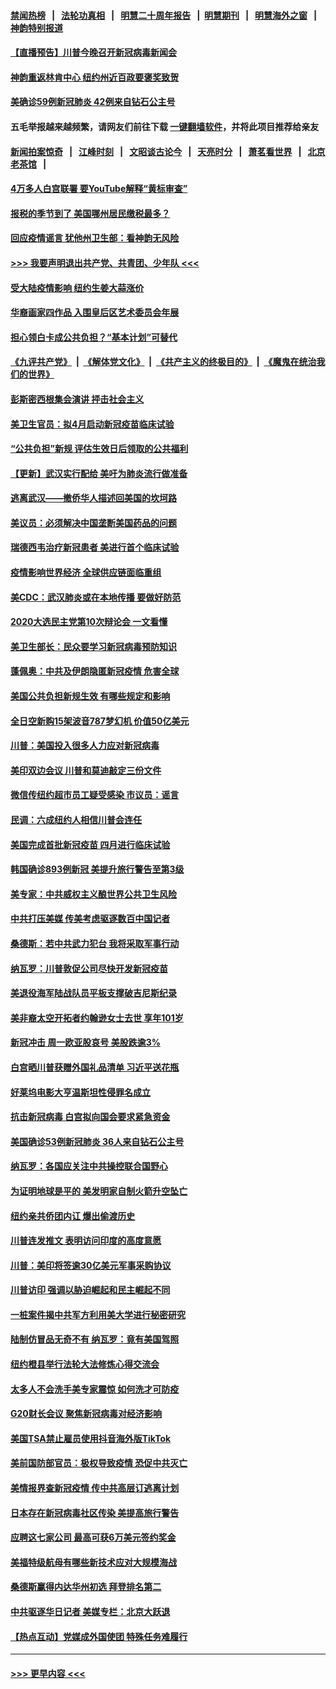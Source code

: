 #### [禁闻热榜](热点新闻.md?=0)  &nbsp;&nbsp;|&nbsp;&nbsp; [法轮功真相](https://github.com/gfw-breaker/truth/blob/master/README.md?=0) &nbsp;&nbsp;|&nbsp;&nbsp; [明慧二十周年报告](https://github.com/gfw-breaker/mh-reports/blob/master/README.md?=0) &nbsp;&nbsp;|&nbsp;&nbsp;[明慧期刊](https://github.com/gfw-breaker/mh-qikan) &nbsp;&nbsp;|&nbsp;&nbsp; [明慧海外之窗](https://github.com/gfw-breaker/mh-news/blob/master/README.md?=0) &nbsp;&nbsp;|&nbsp;&nbsp; [神韵特别报道](https://github.com/gfw-breaker/mh-news/blob/master/shenyun.md?=0)
#### [【直播预告】川普今晚召开新冠病毒新闻会](../pages/nsc412/n11898088.md?t=02270231) 
#### [神韵重返林肯中心 纽约州近百政要褒奖致贺](../pages/nsc412/n11893366.md?t=02270231) 
#### [美确诊59例新冠肺炎 42例来自钻石公主号](../pages/nsc412/n11898098.md?t=02270231) 
#### 五毛举报越来越频繁，请网友们前往下载 [一键翻墙软件](https://github.com/gfw-breaker/ssr-accounts)，并将此项目推荐给亲友
#### [新闻拍案惊奇](https://github.com/gfw-breaker/banned-news/blob/master/pages/link4.md) &nbsp;&nbsp;|&nbsp;&nbsp; [江峰时刻](https://github.com/gfw-breaker/banned-news/blob/master/pages/link4.md) &nbsp;&nbsp;|&nbsp;&nbsp; [文昭谈古论今](https://github.com/gfw-breaker/banned-news/blob/master/pages/link4.md) &nbsp;&nbsp;|&nbsp;&nbsp; [天亮时分](https://github.com/gfw-breaker/banned-news/blob/master/pages/link4.md) &nbsp;&nbsp;|&nbsp;&nbsp; [萧茗看世界](https://github.com/gfw-breaker/banned-news/blob/master/pages/link4.md) &nbsp;&nbsp;|&nbsp;&nbsp; [北京老茶馆](https://github.com/gfw-breaker/banned-news/blob/master/pages/link4.md) &nbsp;&nbsp;|&nbsp;&nbsp; 
#### [4万多人白宫联署 要YouTube解释“黄标审查”](../pages/nsc412/n11897803.md?t=02270231) 
#### [报税的季节到了 美国哪州居民缴税最多？](../pages/nsc412/n11897626.md?t=02270231) 
#### [回应疫情谣言 犹他州卫生部：看神韵无风险](../pages/nsc412/n11896078.md?t=02270231) 
#### [>>> 我要声明退出共产党、共青团、少年队 <<<](https://github.com/begood0513/goodnews/blob/master/quit/letter.md) 
#### [受大陆疫情影响  纽约生姜大蒜涨价](../pages/nsc412/n11896485.md?t=02270231) 
#### [华裔画家四作品  入围皇后区艺术委员会年展](../pages/nsc412/n11896497.md?t=02270231) 
#### [担心领白卡成公共负担？“基本计划”可替代](../pages/nsc412/n11896478.md?t=02270231) 
#### [《九评共产党》](https://github.com/begood0513/9ping.md/blob/master/README.md) &nbsp;|&nbsp; [《解体党文化》](../../../../jtdwh.md/blob/master/README.md)  &nbsp;|&nbsp; [《共产主义的终极目的》](../../../../gczydzjmd.md/blob/master/README.md) &nbsp;|&nbsp; [《魔鬼在统治我们的世界》](../../../../mgztzwmdsj.md/blob/master/README.md) 
#### [彭斯密西根集会演讲 抨击社会主义](../pages/nsc412/n11896543.md?t=02270231) 
#### [美卫生官员：拟4月启动新冠疫苗临床试验](../pages/nsc412/n11896357.md?t=02270231) 
#### [“公共负担”新规  评估生效日后领取的公共福利](../pages/nsc412/n11893847.md?t=02270231) 
#### [【更新】武汉实行配给 美吁为肺炎流行做准备](../pages/nsc412/n11890652.md?t=02270231) 
#### [逃离武汉——撤侨华人描述回美国的坎坷路](../pages/nsc412/n11895897.md?t=02270231) 
#### [美议员：必须解决中国垄断美国药品的问题](../pages/nsc412/n11895991.md?t=02270231) 
#### [瑞德西韦治疗新冠患者 美进行首个临床试验](../pages/nsc412/n11895845.md?t=02270231) 
#### [疫情影响世界经济 全球供应链面临重组](../pages/nsc412/n11895634.md?t=02270231) 
#### [美CDC：武汉肺炎或在本地传播 要做好防范](../pages/nsc412/n11895597.md?t=02270231) 
#### [2020大选民主党第10次辩论会 一文看懂](../pages/nsc412/n11895486.md?t=02270231) 
#### [美卫生部长：民众要学习新冠病毒预防知识](../pages/nsc412/n11895308.md?t=02270231) 
#### [蓬佩奥：中共及伊朗隐匿新冠疫情 危害全球](../pages/nsc412/n11895492.md?t=02270231) 
#### [美国公共负担新规生效 有哪些规定和影响](../pages/nsc412/n11893866.md?t=02270231) 
#### [全日空新购15架波音787梦幻机 价值50亿美元](../pages/nsc412/n11895154.md?t=02270231) 
#### [川普：美国投入很多人力应对新冠病毒](../pages/nsc412/n11894977.md?t=02270231) 
#### [美印双边会议 川普和莫迪敲定三份文件](../pages/nsc412/n11894247.md?t=02270231) 
#### [微信传纽约超市员工疑受感染  市议员：谣言](../pages/nsc412/n11893861.md?t=02270231) 
#### [民调：六成纽约人相信川普会连任](../pages/nsc412/n11893884.md?t=02270231) 
#### [美国完成首批新冠疫苗 四月进行临床试验](../pages/nsc412/n11893526.md?t=02270231) 
#### [韩国确诊893例新冠 美提升旅行警告至第3级](../pages/nsc412/n11893662.md?t=02270231) 
#### [美专家：中共威权主义酿世界公共卫生风险](../pages/nsc412/n11893474.md?t=02270231) 
#### [中共打压美媒 传美考虑驱逐数百中国记者](../pages/nsc412/n11893178.md?t=02270231) 
#### [桑德斯：若中共武力犯台 我将采取军事行动](../pages/nsc412/n11893282.md?t=02270231) 
#### [纳瓦罗：川普敦促公司尽快开发新冠疫苗](../pages/nsc412/n11893211.md?t=02270231) 
#### [美退役海军陆战队员平板支撑破吉尼斯纪录](../pages/nsc412/n11893022.md?t=02270231) 
#### [美非裔太空开拓者约翰逊女士去世 享年101岁](../pages/nsc412/n11892917.md?t=02270231) 
#### [新冠冲击 周一欧亚股哀号 美股跌逾3%](../pages/nsc412/n11892648.md?t=02270231) 
#### [白宫晒川普获赠外国礼品清单 习近平送花瓶](../pages/nsc412/n11892985.md?t=02270231) 
#### [好莱坞电影大亨温斯坦性侵罪名成立](../pages/nsc412/n11892907.md?t=02270231) 
#### [抗击新冠病毒 白宫拟向国会要求紧急资金](../pages/nsc412/n11892943.md?t=02270231) 
#### [美国确诊53例新冠肺炎 36人来自钻石公主号](../pages/nsc412/n11892877.md?t=02270231) 
#### [纳瓦罗：各国应关注中共操控联合国野心](../pages/nsc412/n11892856.md?t=02270231) 
#### [为证明地球是平的 美发明家自制火箭升空坠亡](../pages/nsc412/n11892645.md?t=02270231) 
#### [纽约亲共侨团内讧 爆出偷渡历史](../pages/nsc412/n11891235.md?t=02270231) 
#### [川普连发推文 表明访问印度的高度意愿](../pages/nsc412/n11891927.md?t=02270231) 
#### [川普：美印将签逾30亿美元军事采购协议](../pages/nsc412/n11892494.md?t=02270231) 
#### [川普访印 强调以胁迫崛起和民主崛起不同](../pages/nsc412/n11891855.md?t=02270231) 
#### [一桩案件揭中共军方利用美大学进行秘密研究](../pages/nsc412/n11891206.md?t=02270231) 
#### [陆制仿冒品无奇不有 纳瓦罗：竟有美国驾照](../pages/nsc412/n11890953.md?t=02270231) 
#### [纽约橙县举行法轮大法修炼心得交流会](../pages/nsc412/n11890760.md?t=02270231) 
#### [太多人不会洗手美专家震惊 如何洗才可防疫](../pages/nsc412/n11875866.md?t=02270231) 
#### [G20财长会议 聚焦新冠病毒对经济影响](../pages/nsc412/n11890400.md?t=02270231) 
#### [美国TSA禁止雇员使用抖音海外版TikTok](../pages/nsc412/n11890500.md?t=02270231) 
#### [美前国防部官员：极权导致疫情 恐促中共灭亡](../pages/nsc412/n11889092.md?t=02270231) 
#### [美情报界查新冠疫情 传中共高层订逃离计划](../pages/nsc412/n11888161.md?t=02270231) 
#### [日本存在新冠病毒社区传染 美提高旅行警告](../pages/nsc412/n11889917.md?t=02270231) 
#### [应聘这七家公司 最高可获6万美元签约奖金](../pages/nsc412/n11879446.md?t=02270231) 
#### [美福特级航母有哪些新技术应对大规模海战](../pages/nsc412/n11882087.md?t=02270231) 
#### [桑德斯赢得内达华州初选 拜登排名第二](../pages/nsc412/n11888760.md?t=02270231) 
#### [中共驱逐华日记者 美媒专栏：北京大跃退](../pages/nsc412/n11888453.md?t=02270231) 
#### [【热点互动】党媒成外国使团 特殊任务难履行](../pages/nsc412/n11888306.md?t=02270231) 

----
#### [ >>> 更早内容 <<< ](../indexes/nsc412-earlier.md)
